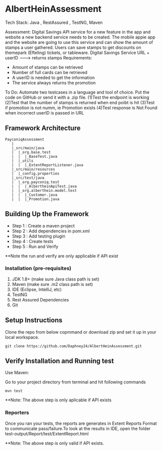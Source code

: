 # AlbertHeinAssessment

Tech Stack: Java , RestAssured , TestNG, Maven

Assessment:
Digital Savings API service for a new feature in the app and website a new backend service needs to be created. The mobile appie app and the website are going to use this service and can show the amount of stamps a user gathered. Users can save stamps to get discounts on themepark (Efteling) tickets, or tableware. 
Digital Savings Service URL + userID ---> returns stamps 
Requirements: 
- Amount of stamps can be retrieved 
- Number of full cards can be retrieved 
- A userID is needed to get the information 
- The service always returns the promotion

To Do:
Automate two testcases in a language and tool of choice. Put the code on GitHub or send it with a .zip file.
(1)Test the endpoint is working
(2)Test that the number of stamps is returned when end poibt is hit
(3)Test if promotion is not numm, ie Promotion exists
(4)Test response is Not Found when incorrect userID is passed in URL


Framework Architecture
--------------
    PayconiqAssessment
	   |
       |_src/main/java
       |  |_org.base.test
       |  |  |_BaseTest.java   
       |  |_utils
       |  |  |_ExtentReportListener.java
	   |_src/main/resources
       |  |_config.properties
	   |_src/test/java
       |  |_org.payconiq.test
	   |  |  |_AlbertheinApiTest.java
       |  |_org.alberthein.model.test
       |  |  |_Customer.java
       |  |  |_Promotion.java

   
Building Up the Framework
--------------
	
* Step 1 : Create a maven project
* Step 2 : Add dependencies in pom.xml
* Step 3 : Add testing plugin
* Step 4 : Create tests
* Step 5 : Run and Verify

**Note the run and verify are only applicable if API exist

### Installation (pre-requisites)
1. JDK 1.8+ (make sure Java class path is set)
2. Maven (make sure .m2 class path is set)
3. IDE (Eclipse, IntelliJ, etc)
4. TestNG
5. Rest Assured Dependencies
6. Git

Setup Instructions
--------------
Clone the repo from below copmmand or download zip and set it up in your local workspace.
```
git clone https://github.com/Daphney24/AlbertHeinAssessment.git
```

Verify Installation and Running test
--------------
Use Maven:
	
Go to your project directory from terminal and hit following commands
```
mvn test
```

**Note: The above step is only aplicable if API exists
	
	
### Reporters
	
Once you ran your tests, the reports are generates in Extent Reports Format to communicate pass/failure.To look at the results in IDE, open the folder 
test-output/Report/test/ExtentReport.html

**Note: The above step is only valid if API exists.
